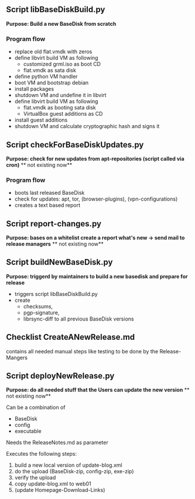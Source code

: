 
## Script libBaseDiskBuild.py

**Purpose: Build a new BaseDisk from scratch**

### Program flow
* replace old flat.vmdk with zeros
* define libvirt build VM as following
    * customized grml.iso as boot CD
    * flat.vmdk as sata disk 
* define python VM handler
* boot VM and bootstrap debian
* install packages
* shutdown VM and undefine it in libvirt
* define libvirt build VM as following
    * flat.vmdk as booting sata disk
    * VirtualBox guest additions as CD
* install guest additions
* shutdown VM and calculate cryptographic hash and signs it

## Script checkForBaseDiskUpdates.py 

**Purpose: check for new updates from apt-repositories (script called via cron)**
** not existing now**

### Program flow
* boots last released BaseDisk
* check for updates: apt, tor, (browser-plugins), (vpn-configurations)
* creates a text based report

## Script report-changes.py
**Purpose: bases on a whitelist create a report what's new -> send mail to release managers**
** not existing now**

## Script buildNewBaseDisk.py 
**Purpose: triggerd by maintainers to build a new basedisk and prepare for release**

* triggers script libBaseDiskBuild.py
* create 
    * checksums, 
    * pgp-signature, 
    * librsync-diff to all previous BaseDisk versions

## Checklist CreateANewRelease.md
contains all needed manual steps like testing to be done by the Release-Mangers

## Script deployNewRelease.py
**Purpose: do all needed stuff that the Users can update the new version**
** not existing now**

Can be a combination of
* BaseDisk
* config
* executable

Needs the ReleaseNotes.md as parameter

Executes the following steps:
1. build a new local version of update-blog.xml
2. do the upload (BaseDisk-zip, config-zip, exe-zip)
3. verify the upload
4. copy update-blog.xml to web01
5. (update Homepage-Download-Links)

